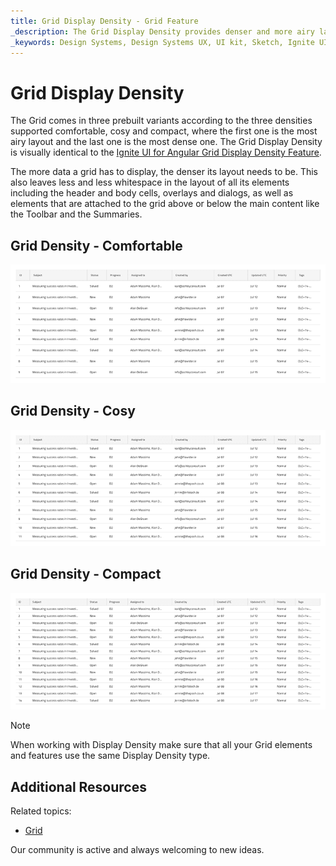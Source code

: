 ```yaml
---
title: Grid Display Density - Grid Feature
_description: The Grid Display Density provides denser and more airy layout variants for its various elements and content.
_keywords: Design Systems, Design Systems UX, UI kit, Sketch, Ignite UI for Angular, Sketch to Angular, Sketch to Angular, Angular, Angular Design System, Export code from Sketch, Design Kits for Angular, Sketch HTML, Sketch to HTML, Sketch UI kits
---
```


# Grid Display Density

The Grid comes in three prebuilt variants according to the three densities supported comfortable, cosy and compact, where the first one is the most airy layout and the last one is the most dense one. The Grid Display Density is visually identical to the [Ignite UI for Angular Grid Display Density Feature](https://www.infragistics.com/products/ignite-ui-angular/angular/components/grid/display_density.html).

The more data a grid has to display, the denser its layout needs to be. This also leaves less and less whitespace in the layout of all its elements including the header and body cells, overlays and dialogs, as well as elements that are attached to the grid above or below the main content like the Toolbar and the Summaries.

## Grid Density - Comfortable

<img class="responsive-img" src="../images/grid_density_comfortable.png" srcset="../images/grid_density_comfortable@2x.png 2x" />

## Grid Density - Cosy

<img class="responsive-img" src="../images/grid_density_cosy.png" srcset="../images/grid_density_cosy@2x.png 2x" />

## Grid Density - Compact

<img class="responsive-img" src="../images/grid_density_compact.png" srcset="../images/grid_density_compact@2x.png 2x" />

> [!Note]
> When working with Display Density make sure that all your Grid elements and features use the same Display Density type.

## Additional Resources

Related topics:

- [Grid](grid.md)
  <div class="divider--half"></div>

Our community is active and always welcoming to new ideas.
